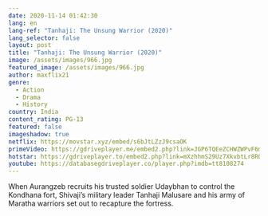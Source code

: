 ```yaml
---
date: 2020-11-14 01:42:30
lang: en
lang-ref: "Tanhaji: The Unsung Warrior (2020)"
lang_selector: false
layout: post
title: "Tanhaji: The Unsung Warrior (2020)"
image: /assets/images/966.jpg
featured_image: /assets/images/966.jpg
author: maxflix21
genre:
  - Action
  - Drama
  - History
country: India
content_rating: PG-13
featured: false
imageshadow: true
netflix: https://movstar.xyz/embed/s6bJtLZzJ9csaOK
primeVideo: https://gdriveplayer.me/embed2.php?link=JGP6TQEeZCHWZWPvF6mpRg6Z39MRmAkuzkRb1ihVK8jyH4a8Ljwbjr81ETeBLnibKBM7E9Md%252FwLzcp69HJHpyqt1aS%252FKJSB7RZC8%252BrrW5f%252FyXaH4pon7gjnk0ONZUwWj6uxRdma87NH5znKL9A%252Fj75rjtd487IdNDdGf1CqcKg%252BTYjiRhOsKH224jm4aMHfCw%253D
hotstar: https://gdriveplayer.to/embed2.php?link=mXzhhmS29Uz7XkvbtLr8RQKQhmcwr6elH40QOqA6yudGo57JeoF%252FiuxmILVzJWn%252BEYvWv3pwj8zFPqw7p%252BKuFYjpjUJ2mIS4wmTCC0rdWGf%252F7PESJh92f9acdFa4JYNF2pD0xdkJVjgLRd9PgLZKTxacllo2Yc3vY%252FxzQQVtOTMszprWPMSWKaXUm5Q7DGvc%252Bjhl92Jd%252BveV8Gm3WF1BBS0R7GEI84i31t6eGe8v%252FDBleiZ72s4cE1Wg2eTk42cUovzBDXrKgcOyQt1sdDTijjtzajKPXMZTjdiyF72XJilOXCAPbkSi7CjW05NV8WOew%253D
youtube: https://databasegdriveplayer.co/player.php?imdb=tt8108274
---
```

When Aurangzeb recruits his trusted soldier Udaybhan to control the Kondhana fort, Shivaji’s military leader Tanhaji Malusare and his army of Maratha warriors set out to recapture the fortress.